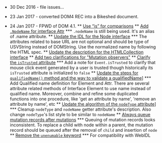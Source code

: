 * 30 Dec 2016 - file issues...

* 23 Jan 2017 - converted DOM4 REC into a Bikeshed document.

* 24 Jan 2017 - FPWD of DOM 4.1.
** [Use “is” for comparisons](https://github.com/w3c/dom/commit/01f4c51e1eab23d5e7812995ef496a02f8d90a06)</a>
** [Add <code>.NodeName</code> for interface Attr](https://github.com/w3c/dom/commit/397eada03e09c7a5d7b27378c7f11d831d797172)
*** <code>.nodeName</code> is still being used. It's an alias of .name attribute.
** [Update the IDL for the Node interface](https://github.com/w3c/dom/commit/25afbdea45e0b3bbd6dda61bd7b2f867fb1dea44)</dt>
*** The attributes related to base URL are not optional and should be type of USVString instead of DOMString. Use the normalized name by following the HTML spec.
** [Update the description for the HTMLCollection interface](https://github.com/w3c/dom/commit/707c94714df9a74e9ccc9e17b5a12b897a92fe79)
** [Add two clarifications for "Mutation observers"](https://github.com/w3c/dom/commit/26e6a3b1bd8563e0371ed3786cca233110393816)
** [Clarify the <code>isTrusted</code> attribute](https://github.com/w3c/dom/commit/03c6378748ab9d2307752b81766020890e2a1ba5)
*** Add a note for <code>Event.isTrusted</code> to clarify that mouse click event generated by a user is trusted though historically its <code>isTrusted</code> attribute is initialized to <code>false</code>
** [Update the steps for <code>qualifiedName()</code> method and the way to validate a qualifiedName](https://github.com/w3c/dom/commit/b6a58b36f5702969beaa3786156288f24da37173)]
*** Add Qualified name definition for Element and Attr. There are several attribute related methods of Interface Element to use name instead of qualified name. Moreover, combine and refine some duplicated functions into one procedure, like 'get an attribute by name', 'remove an attribute by name', etc</dd>
** [Update the algorithm of the <code>nodeType</code> attribute](https://github.com/w3c/dom/commit/bc1b3cad6e02154a7f3923915a067b4ee3c6e10f)]
*** Cleanup <code>nodeType</code> and <code>nodeName</code> getter attribute's description. Also change <code>nodeType</code>'s list style to be similar to <code>nodeName</code>
** [Always queue mutation records after mutations](https://github.com/w3c/dom/commit/e6560c08c20228ecbf70682cbee3276dc0fb3d40)
*** Queuing of mutation records looks inconsistent. To replace a child with node within a parent, the mutation record should be queued after the removal of <code>child</code> and insertion of <code>node</code>
** [Remove the <code>unenumable</code> keyword](https://github.com/w3c/dom/commit/eb8190173bd1a174b651872708b708395fea5ef3)
*** For compatibility with WebIDL